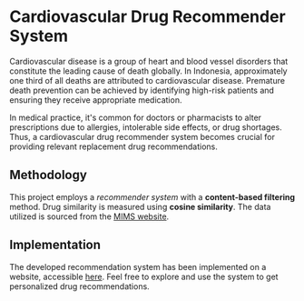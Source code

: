# Cardiovascular Drug Recommender System

Cardiovascular disease is a group of heart and blood vessel disorders that constitute the leading cause of death globally. In Indonesia, approximately one third of all deaths are attributed to cardiovascular disease. Premature death prevention can be achieved by identifying high-risk patients and ensuring they receive appropriate medication.

In medical practice, it's common for doctors or pharmacists to alter prescriptions due to allergies, intolerable side effects, or drug shortages. Thus, a cardiovascular drug recommender system becomes crucial for providing relevant replacement drug recommendations.

## Methodology

This project employs a *recommender system* with a **content-based filtering** method. Drug similarity is measured using **cosine similarity**. The data utilized is sourced from the [MIMS website](https://www.mims.com/indonesia/drug).

## Implementation

The developed recommendation system has been implemented on a website, accessible [here](https://cvdsdrugrecommendersystem.pythonanywhere.com/). Feel free to explore and use the system to get personalized drug recommendations.

